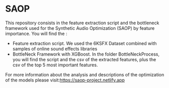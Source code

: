 # SAOP
This repository consists in the feature extraction script and the bottleneck framework used for the Synthetic Audio Optimization (SAOP) by feature importance.
You will find the :
* Feature extraction script.
  We used the 6KSFX Dataset combined with samples of online sound effects libraries
* BottleNeck Framework with XGBoost.
  In the folder BottleNeckProcess, you will find the script and the csv of the extracted features, plus the csv of the top 5 most important features.

For more information about the analysis and descriptions of the optimization of the models please visit:https://saop-project.netlify.app
